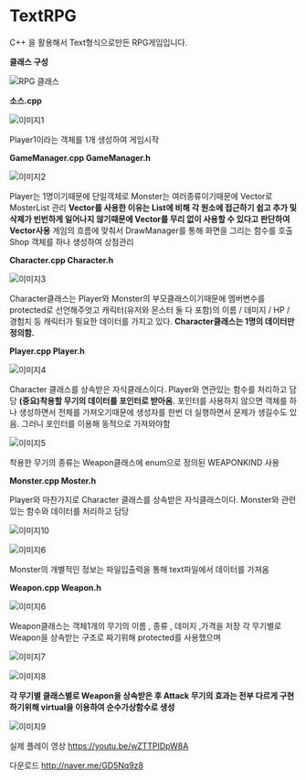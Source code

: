 # TextRPG

C++ 을 활용해서 Text형식으로만든 RPG게임입니다.

**클래스 구성**

![RPG 클래스](https://user-images.githubusercontent.com/82795868/206779508-655f857a-0573-4aa4-b2d6-8cffe04a743f.png)

**소스.cpp**

![이미지1](https://user-images.githubusercontent.com/82795868/206779364-612c4d5e-dce7-4c6e-a3de-9a915e4c6413.png)

Player1이라는 객체를 1개 생성하여 게임시작


**GameManager.cpp  GameManager.h**

![이미지2](https://user-images.githubusercontent.com/82795868/206779366-a2981341-d670-42c2-8142-23e21894443c.png)

Player는 1명이기때문에 단일객체로 Monster는 여러종류이기때문에  Vector로 MosterList 관리
**Vector를 사용한 이유는 List에 비해 각 원소에 접근하기 쉽고 
추가 및 삭제가 빈번하게 일어나지 않기때문에 Vector를 무리 없이 사용할 수 있다고 판단하여 Vector사용**
게임의 흐름에 맞춰서 DrawManager를 통해 화면을 그리는 함수를 호출
Shop 객체를 하나 생성하여 상점관리

**Character.cpp Character.h**

![이미지3](https://user-images.githubusercontent.com/82795868/206779368-cfa55bbf-2757-4c17-ab67-8453477ad7cc.png)

Character클래스는 Player와 Monster의 부모클래스이기때문에 멤버변수를 protected로 선언해주엇고
캐릭터(유저와 몬스터 둘 다 포함)의 이름 / 데미지 / HP / 경험치 등 캐릭터가 필요한 데이터를 가지고 있다.
**Character클래스는 1명의 데이터만 정의함.**

**Player.cpp Player.h**

![이미지4](https://user-images.githubusercontent.com/82795868/206779371-e79b0d4b-ed5e-4467-84b3-56a843c24c91.png)

Character 클래스를 상속받은 자식클래스이다.
Player와 연관있는 함수를 처리하고 담당
**(중요)착용할 무기의 데이터를 포인터로 받아옴.**
포인터를 사용하지 않으면 객체를 하나 생성하면서 전체를 가져오기때문에 생성자를 한번 더 실행하면서 문제가
생길수도 있음. 그러니 포인터를 이용해 동적으로 가져와야함

![이미지5](https://user-images.githubusercontent.com/82795868/206779372-da20b707-5d60-487f-9587-b78a61fee0fb.png)

착용한 무기의 종류는 Weapon클래스에 enum으로 정의된 WEAPONKIND 사용 

**Monster.cpp Moster.h**

Player와 마찬가지로 Character 클래스를 상속받은 자식클래스이다.
Monster와 관련있는 함수와 데이터를 처리하고 담당

![이미지10](https://user-images.githubusercontent.com/82795868/206780500-415a8d51-2aab-42ce-8c3a-36cd23a2c88e.png)

![이미지6](https://user-images.githubusercontent.com/82795868/206779374-8167ea91-eb3c-4b9a-a88c-2395e0ee87cf.png)

Monster의 개별적인 정보는 파일입출력을 통해 text파일에서 데이터를 가져옴 

**Weapon.cpp Weapon.h**

![이미지6](https://user-images.githubusercontent.com/82795868/206779374-8167ea91-eb3c-4b9a-a88c-2395e0ee87cf.png)


Weapon클래스는 객체1개의 무기의 이름 , 종류 , 데미지 ,가격을 저장
각 무기별로 Weapon을 상속받는 구조로 짜기위해 protected를 사용했으며

![이미지7](https://user-images.githubusercontent.com/82795868/206779375-9bd16e07-fdc5-4cdc-a7c4-12bd3830a7d2.png)

![이미지8](https://user-images.githubusercontent.com/82795868/206779377-afa14322-cc5d-4de1-adf5-5e88161c808c.png)



**각 무기별 클래스별로 Weapon을 상속받은 후 Attack 무기의 효과는 전부 다르게 구현하기위해
virtual을 이용하여 순수가상함수로 생성**

![이미지9](https://user-images.githubusercontent.com/82795868/206779379-56a8124c-af23-441a-935e-b15b7fdebce3.png)



실제 플레이 영상
https://youtu.be/wZTTPIDpW8A

다운로드
http://naver.me/GD5Nq9z8
